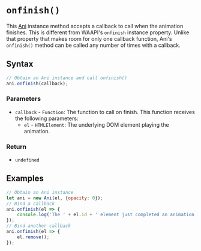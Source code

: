 # `onfinish()`
This [Ani](/play-ui/api/ani/Ani/README.md) instance method accepts a callback to call when the animation finishes. This is different from WAAPI's `onfinish` instance property. Unlike that property that makes room for only one callback function, Ani's `onfinish()` method can be called any number of times with a callback.

## Syntax

```js
// Obtain an Ani instance and call onfinish()
ani.onfinish(callback);
```

### Parameters
+ `callback` - `Function`: The function to call on finish. This function receives the following parameters:
    + `el` - `HTMLElement`: The underlying DOM element playing the animation.

### Return
+ `undefined`

## Examples

```js
// Obtain an Ani instance
let ani = new Ani(el, {opacity: 0});
// Bind a callback
ani.onfinish(el => {
    console.log('The ' + el.id + ' element just completed an animation!');
});
// Bind another callback
ani.onfinish(el => {
    el.remove();
});
```